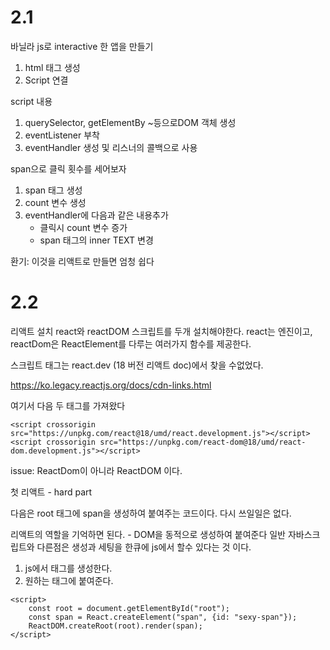 # 2.1

바닐라 js로 interactive 한 앱을 만들기

1. html 태그 생성
2. Script 연결

script 내용

1. querySelector, getElementBy ~등으로DOM 객체 생성
2. eventListener 부착
3. eventHandler 생성 및 리스너의 콜백으로 사용

span으로 클릭 횟수를 세어보자

1. span 태그 생성
2. count 변수 생성
3. eventHandler에 다음과 같은 내용추가
   - 클릭시 count 변수 증가
   - span 태그의 inner TEXT 변경

환기: 이것을 리액트로 만들면 엄청 쉽다

# 2.2

리액트 설치
react와 reactDOM 스크립트를 두개 설치해야한다.
react는 엔진이고, reactDom은 ReactElement를 다루는 여러가지 함수를 제공한다.

스크립트 태그는 react.dev (18 버전 리액트 doc)에서 찾을 수없었다.

https://ko.legacy.reactjs.org/docs/cdn-links.html

여기서
다음 두 태그를 가져왔다

```
<script crossorigin src="https://unpkg.com/react@18/umd/react.development.js"></script>
<script crossorigin src="https://unpkg.com/react-dom@18/umd/react-dom.development.js"></script>
```

issue: ReactDom이 아니라 ReactDOM 이다.

첫 리액트 - hard part

다음은 root 태그에 span을 생성하여 붙여주는 코드이다.
다시 쓰일일은 없다.

리액트의 역할을 기억하면 된다. - DOM을 동적으로 생성하여 붙여준다
일반 자바스크립트와 다른점은 생성과 세팅을 한큐에 js에서 할수 있다는 것 이다.

1. js에서 태그를 생성한다.
2. 원하는 태그에 붙여준다.

```
<script>
    const root = document.getElementById("root");
    const span = React.createElement("span", {id: "sexy-span"});
    ReactDOM.createRoot(root).render(span);
</script>

```
